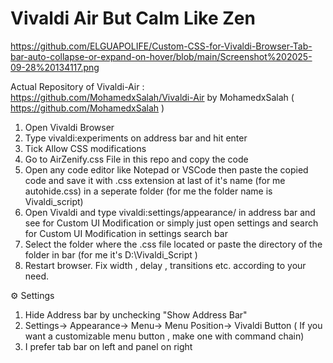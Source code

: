 # Vivaldi Air But Calm Like Zen

https://github.com/ELGUAPOLIFE/Custom-CSS-for-Vivaldi-Browser-Tab-bar-auto-collapse-or-expand-on-hover/blob/main/Screenshot%202025-09-28%20134117.png

Actual Repository of Vivaldi-Air : https://github.com/MohamedxSalah/Vivaldi-Air by MohamedxSalah ( https://github.com/MohamedxSalah )

1. Open Vivaldi Browser
2. Type vivaldi:experiments on address bar and hit enter
3. Tick Allow CSS modifications
4. Go to AirZenify.css File in this repo and copy the code
5. Open any code editor like Notepad or VSCode then paste the copied code and save it with .css extension at last of it's name (for me autohide.css) in a seperate folder (for me the folder name is Vivaldi_script)
6. Open Vivaldi and type vivaldi:settings/appearance/ in address bar and see for Custom UI Modification or simply just open settings and search for Custom UI Modification in settings search bar
7. Select the folder where the .css file located or paste the directory of the folder in bar (for me it's D:\Vivaldi_Script )
8. Restart browser. Fix width , delay , transitions etc. according to your need.

⚙️ Settings
1. Hide Address bar by unchecking "Show Address Bar"
2. Settings-> Appearance-> Menu-> Menu Position-> Vivaldi Button ( If you want a customizable menu button , make one with command chain)
3. I prefer tab bar on left and panel on right

